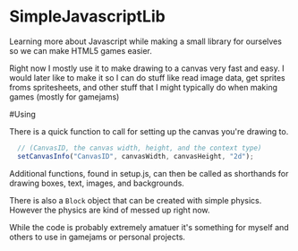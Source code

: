 SimpleJavascriptLib
===================

Learning more about Javascript while making a small
library for ourselves so we can make HTML5 games easier.

Right now I mostly use it to make drawing to a canvas very fast and easy. I would later
like to make it so I can do stuff like read image data, get sprites froms spritesheets, and
other stuff that I might typically do when making games (mostly for gamejams)

#Using

There is a quick function to call for setting up the canvas you're drawing to.

```js
  // (CanvasID, the canvas width, height, and the context type)
  setCanvasInfo("CanvasID", canvasWidth, canvasHeight, "2d");
```

Additional functions, found in setup.js, can then be called as shorthands for drawing boxes, text, images, and backgrounds.

There is also a ```Block``` object that can be created with simple physics. However the physics are kind of messed up right now.

While the code is probably extremely amatuer it's something for myself and others to use in gamejams or personal projects.
